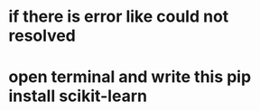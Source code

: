 # if there is error like could not resolved
# open terminal and write this pip install scikit-learn
